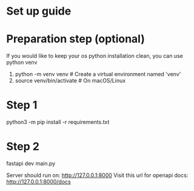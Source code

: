 # Set up guide

# Preparation step (optional)
If you would like to keep your os python installation clean, you can use python venv
1. python -m venv venv        # Create a virtual environment named 'venv'
2. source venv/bin/activate   # On macOS/Linux

# Step 1
python3 -m pip install -r requirements.txt

# Step 2
fastapi dev main.py

Server should run on:  http://127.0.0.1:8000
Visit this url for openapi docs: http://127.0.0.1:8000/docs